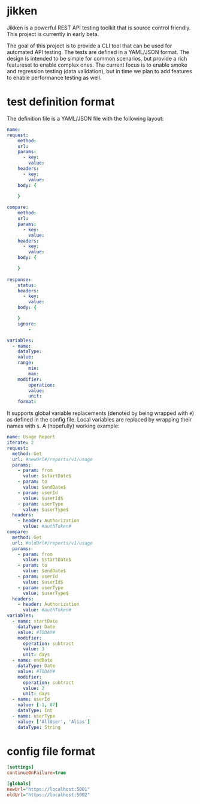 # jikken
Jikken is a powerful REST API testing toolkit that is source control friendly. This project is currently in early beta.

The goal of this project is to provide a CLI tool that can be used for automated API testing. The tests are defined in a YAML/JSON format. The design is intended to be simple for common scenarios, but provide a rich featureset to enable complex ones. The current focus is to enable smoke and regression testing (data validation), but in time we plan to add features to enable performance testing as well.

# test definition format

The definition file is a YAML/JSON file with the following layout:

```yaml
name:
request:
    method:
    url:
    params:
      - key:
        value:
    headers:
      - key:
        value:
    body: {

    }
    
compare:
    method:
    url:
    params: 
      - key:
        value:
    headers:
      - key:
        value:
    body: {

    }
    
response: 
    status:
    headers:
      - key:
        value:
    body: {

    }
    ignore:
        - 

variables:
  - name: 
    dataType:
    value: 
    range:
        min:
        max:
    modifier:
        operation: 
        value: 
        unit: 
    format:
```

It supports global variable replacements (denoted by being wrapped with `#`) as defined in the config file. Local variables are replaced by wrapping their names with `$`.
A (hopefully) working example:

```yaml
name: Usage Report
iterate: 2
request:
  method: Get
  url: #newUrl#/reports/v1/usage
  params:
    - param: from
      value: $startDate$
    - param: to
      value: $endDate$
    - param: userId
      value: $userId$
    - param: userType
      value: $userType$
  headers:
    - header: Authorization
      value: #authToken#
compare:
  method: Get
  url: #oldUrl#/reports/v1/usage
  params:
    - param: from
      value: $startDate$
    - param: to
      value: $endDate$
    - param: userId
      value: $userId$
    - param: userType
      value: $userType$
  headers:
    - header: Authorization
      value: #authToken#
variables:
  - name: startDate
    dataType: Date
    value: #TODAY#
    modifier:
      operation: subtract
      value: 3
      unit: days
  - name: endDate
    dataType: Date
    value: #TODAY#
    modifier:
      operation: subtract
      value: 2
      unit: days
  - name: userId
    value: [-1, 87]
    dataType: Int
  - name: userType
    value: ['AllUser', 'Alias']
    dataType: String
```

# config file format

```ini
[settings]
continueOnFailure=true

[globals]
newUrl="https://localhost:5001"
oldUrl="https://localhost:5002"
```